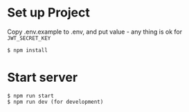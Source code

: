 # Set up Project
Copy .env.example to .env, and put value - any thing is ok for `JWT_SECRET_KEY`

```
$ npm install
```

# Start server
```
$ npm run start
$ npm run dev (for development)
```